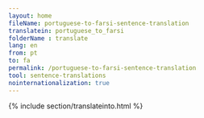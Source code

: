 ```yaml
---
layout: home
fileName: portuguese-to-farsi-sentence-translation
translatein: portuguese_to_farsi
folderName : translate
lang: en
from: pt
to: fa
permalink: /portuguese-to-farsi-sentence-translation
tool: sentence-translations
nointernationalization: true
---
```

{% include section/translateinto.html %}
